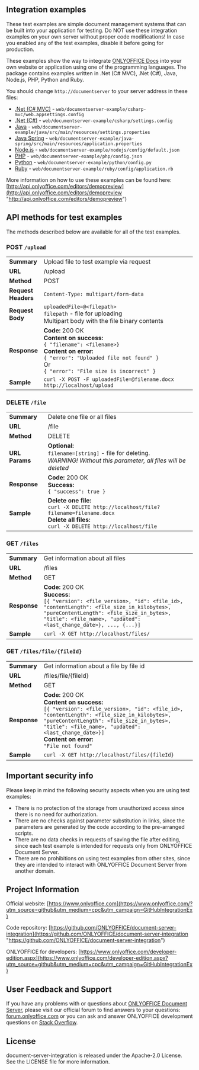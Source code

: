## Integration examples

These test examples are simple document management systems that can be built into your application for testing.
Do NOT use these integration examples on your own server without proper code modifications!
In case you enabled any of the test examples, disable it before going for production.

These examples show the way to integrate [ONLYOFFICE Docs][2] into your own website or application using one of the programming languages.
The package contains examples written in .Net (C# MVC), .Net (C#), Java, Node.js, PHP, Python and Ruby.

You should change `http://documentserver` to your server address in these files:
* [.Net (C# MVC)](https://github.com/ONLYOFFICE/document-server-integration/tree/master/web/documentserver-example/csharp-mvc) - `web/documentserver-example/csharp-mvc/web.appsettings.config`
* [.Net (C#)](https://github.com/ONLYOFFICE/document-server-integration/tree/master/web/documentserver-example/csharp) - `web/documentserver-example/csharp/settings.config`
* [Java](https://github.com/ONLYOFFICE/document-server-integration/tree/master/web/documentserver-example/java) - `web/documentserver-example/java/src/main/resources/settings.properties`
* [Java Spring](https://github.com/ONLYOFFICE/document-server-integration/tree/master/web/documentserver-example/java-spring) - `web/documentserver-example/java-spring/src/main/resources/application.properties`
* [Node.js](https://github.com/ONLYOFFICE/document-server-integration/tree/master/web/documentserver-example/nodejs) - `web/documentserver-example/nodejs/config/default.json`
* [PHP](https://github.com/ONLYOFFICE/document-server-integration/tree/master/web/documentserver-example/php) - `web/documentserver-example/php/config.json`
* [Python](https://github.com/ONLYOFFICE/document-server-integration/tree/master/web/documentserver-example/python) - `web/documentserver-example/python/config.py`
* [Ruby](https://github.com/ONLYOFFICE/document-server-integration/tree/master/web/documentserver-example/ruby) - `web/documentserver-example/ruby/config/application.rb`

More information on how to use these examples can be found here: [http://api.onlyoffice.com/editors/demopreview](http://api.onlyoffice.com/editors/demopreview "http://api.onlyoffice.com/editors/demopreview")

## API methods for test examples

The methods described below are available for all of the test examples.

### POST `/upload`

|                        |                                                              |
| ---------------------- | ------------------------------------------------------------ |
| **Summary**            | Upload file to test example via request                      |
| **URL**                | /upload                                                      |
| **Method**             | POST                                                         |
| **Request<br>Headers** | `Content-Type: multipart/form-data`                          |
| **Request<br>Body**    | `uploadedFile=@<filepath>`<br> `filepath` - file for uploading<br />Multipart body with the file binary contents |
| **Response**           | **Code:** 200 OK <br />**Content on success:**<br /> `{ "filename": <filename>}`<br />**Content on error:**<br /> `{ "error": "Uploaded file not found" }` <br /> Or <br /> `{ "error": "File size is incorrect" }` |
| **Sample**             | `curl -X POST -F uploadedFile=@filename.docx http://localhost/upload` |


### DELETE `/file`

|                    |                                                              |
| ------------------ | ------------------------------------------------------------ |
| **Summary**        | Delete one file or all files                                 |
| **URL**            | /file                                                        |
| **Method**         | DELETE                                                       |
| ****URL Params**** | **Optional:**<br /> `filename=[string]` - file for deleting. <br /> *WARNING! Without this parameter, all files will be deleted* |
| **Response**       | **Code:** 200 OK <br /> **Success:**<br /> `{ "success": true }` |
| **Sample**         | **Delete one file:**<br />`curl -X DELETE http://localhost/file?filename=filename.docx`<br />**Delete all files:**<br />`curl -X DELETE http://localhost/file`<br /> |


### GET `/files`

|                    |                                                              |
| ------------------ | ------------------------------------------------------------ |
| **Summary**        | Get information about all files                              |
| **URL**            | /files                                                       |
| **Method**         | GET                                                          |
| **Response**       | **Code:** 200 OK <br /> **Success:**<br /> `[{ "version": <file_version>, "id": <file_id>, "contentLength": <file_size_in_kilobytes>, "pureContentLength": <file_size_in_bytes>, "title": <file_name>, "updated": <last_change_date>}, ..., {...}]` |
| **Sample**         | `curl -X GET http://localhost/files/`                        |


### GET `/files/file/{fileId}`

|                    |                                                              |
| ------------------ | ------------------------------------------------------------ |
| **Summary**        | Get information about a file by file id                      |
| **URL**            | /files/file/{fileId}                                         |
| **Method**         | GET                                                          |
| **Response**       | **Code:** 200 OK <br />**Content on success:**<br /> `[{ "version": <file_version>, "id": <file_id>, "contentLength": <file_size_in_kilobytes>, "pureContentLength": <file_size_in_bytes>, "title": <file_name>, "updated": <last_change_date>}]`<br />**Content on error:**<br /> `"File not found"` |
| **Sample**         | `curl -X GET http://localhost/files/{fileId}`                |

## Important security info

Please keep in mind the following security aspects when you are using test examples:

* There is no protection of the storage from unauthorized access since there is no need for authorization.
* There are no checks against parameter substitution in links, since the parameters are generated by the code according to the pre-arranged scripts.
* There are no data checks in requests of saving the file after editing, since each test example is intended for requests only from ONLYOFFICE Document Server.
* There are no prohibitions on using test examples from other sites, since they are intended to interact with ONLYOFFICE Document Server from another domain.

## Project Information

Official website: [https://www.onlyoffice.com](https://www.onlyoffice.com/?utm_source=github&utm_medium=cpc&utm_campaign=GitHubIntegrationEx)

Code repository: [https://github.com/ONLYOFFICE/document-server-integration](https://github.com/ONLYOFFICE/document-server-integration "https://github.com/ONLYOFFICE/document-server-integration")

ONLYOFFICE for developers: [https://www.onlyoffice.com/developer-edition.aspx](https://www.onlyoffice.com/developer-edition.aspx?utm_source=github&utm_medium=cpc&utm_campaign=GitHubIntegrationEx)

## User Feedback and Support

If you have any problems with or questions about [ONLYOFFICE Document Server][2], please visit our official forum to find answers to your questions: [forum.onlyoffice.com][1] or you can ask and answer ONLYOFFICE development questions on [Stack Overflow][3].

  [1]: https://forum.onlyoffice.com
  [2]: https://github.com/ONLYOFFICE/DocumentServer
  [3]: http://stackoverflow.com/questions/tagged/onlyoffice
  
## License

document-server-integration is released under the Apache-2.0 License. See the LICENSE file for more information.
